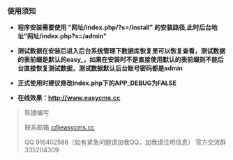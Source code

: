 ### 使用须知

- **程序安装需要使用 "网址/index.php/?s=/install" 的安装路径,此时后台地址"网址/index.php?s=/admin"** 

- **测试数据在安装后进入后台系统管理下数据库恢复里可以恢复查看，测试数据的表前缀是默认的easy_，如果在安装时不是直接使用默认的表前缀则不能后台直接恢复测试数据，测试数据默认后台账号密码都是admin** 

- **正式使用时建议修改index.php下的APP_DEBUG为FALSE** 

- **在线效果：http://www.easycms.cc**

>陈捷编写
>
>联系邮箱 c@easycms.cc
>
>QQ 916402586（如有紧急问题请加我QQ，加我请注明信息）
>官方交流群 335204309
